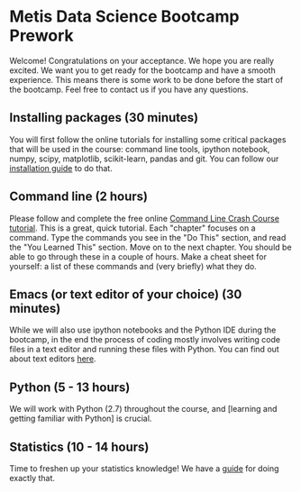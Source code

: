 # Metis Data Science Bootcamp Prework

Welcome! Congratulations on your acceptance. We hope you are really
excited. We want you to get ready for the bootcamp and have a smooth
experience. This means there is some work to be done before the start
of the bootcamp. Feel free to contact us if you have any questions.


Installing packages (30 minutes)
--------------------------------
You will first follow the online tutorials for installing some
critical packages that will be used in the course: command line tools,
ipython notebook, numpy, scipy, matplotlib, scikit-learn, pandas and
git. You can follow our [installation guide](installation.md) to do that.


Command line (2 hours)
-------------------------
Please follow and complete the free online [Command Line Crash Course
tutorial](http://cli.learncodethehardway.org/book/). This is a great,
quick tutorial. Each "chapter" focuses on a command. Type the commands
you see in the "Do This" section, and read the "You Learned This"
section. Move on to the next chapter. You should be able to go through
these in a couple of hours. Make a cheat sheet for yourself: a list of
these commands and (very briefly) what they do.


Emacs (or text editor of your choice) (30 minutes)
--------------------------------------------------
While we will also use ipython notebooks and the Python IDE during the
bootcamp, in the end the process of coding mostly involves writing
code files in a text editor and running these files with Python. You
can find out about text editors [here](editors.md).


Python (5 - 13 hours)
---------------------
We will work with Python (2.7) throughout the course, and [learning and
getting familiar with Python] is crucial. 


Statistics (10 - 14 hours)
--------------------------
Time to freshen up your statistics knowledge! We have a [guide](stats.md)
for doing exactly that.


